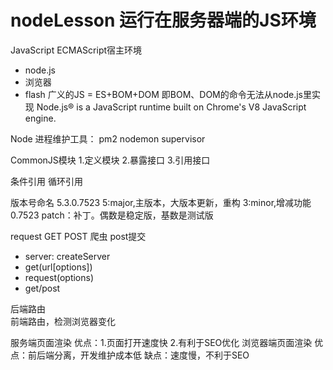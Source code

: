 # nodeLesson 运行在服务器端的JS环境
JavaScript ECMAScript宿主环境
- node.js
- 浏览器 
- flash
广义的JS = ES+BOM+DOM
即BOM、DOM的命令无法从node.js里实现
Node.js® is a JavaScript runtime built on Chrome's V8 JavaScript engine.


Node 进程维护工具：
pm2
nodemon
supervisor

CommonJS模块
1.定义模块
2.暴露接口
3.引用接口

条件引用
循环引用

版本号命名
5.3.0.7523
5:major,主版本，大版本更新，重构
3:minor,增减功能
0.7523 patch：补丁。偶数是稳定版，基数是测试版


request GET  POST
爬虫
post提交
- server: createServer
- get(url[options])
- request(options)
- get/post

后端路由  
前端路由，检测浏览器变化

服务端页面渲染 
优点：1.页面打开速度快
2.有利于SEO优化
浏览器端页面渲染
优点：前后端分离，开发维护成本低
缺点：速度慢，不利于SEO
